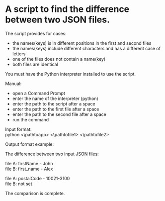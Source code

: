 # A script to find the difference between two JSON files.

The script provides for cases: 
* the names(keys) is in different positions in the first and second files
* the names(keys) include different characters and has a different case of letters
* one of the files does not contain a name(key)
* both files are identical

You must have the Python interpreter installed to use the script.

Manual: 
* open a Command Prompt
* enter the name of the interpreter (python)
* enter the path to the script after a space 
* enter the path to the first file after a space 
* enter the path to the second file after a space
* run the command

Input format: \
python <\pathtoapp> <\pathtofile1> <\pathtofile2>

Output format example: 

The difference between two input JSON files:

file A: firstName - John \
file B: first_name - Alex

file A: postalCode - 10021-3100 \
file B: not set

The comparison is complete.
